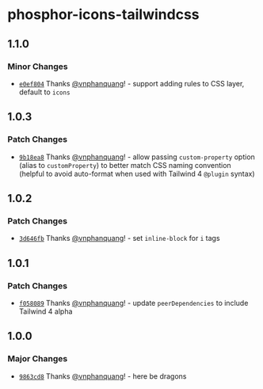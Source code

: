 # phosphor-icons-tailwindcss

## 1.1.0

### Minor Changes

- [`e0ef804`](https://github.com/vnphanquang/phosphor-icons-tailwindcss/commit/e0ef80460827064e95c30f06149ab380b8f994d1) Thanks [@vnphanquang](https://github.com/vnphanquang)! - support adding rules to CSS layer, default to `icons`

## 1.0.3

### Patch Changes

- [`9b18ea8`](https://github.com/vnphanquang/phosphor-icons-tailwindcss/commit/9b18ea8a3ba29a9bc57405ee156aa19042746c00) Thanks [@vnphanquang](https://github.com/vnphanquang)! - allow passing `custom-property` option (alias to `customProperty`) to better match CSS naming
  convention (helpful to avoid auto-format when used with Tailwind 4 `@plugin` syntax)

## 1.0.2

### Patch Changes

- [`3d646fb`](https://github.com/vnphanquang/phosphor-icons-tailwindcss/commit/3d646fb4d040bf6feaa37e18d4721994e6c62e2b) Thanks [@vnphanquang](https://github.com/vnphanquang)! - set `inline-block` for `i` tags

## 1.0.1

### Patch Changes

- [`f058089`](https://github.com/vnphanquang/phosphor-icons-tailwindcss/commit/f058089a4b0f1012efe7f635227249e75291b2f1) Thanks [@vnphanquang](https://github.com/vnphanquang)! - update `peerDependencies` to include Tailwind 4 alpha

## 1.0.0

### Major Changes

- [`9863cd8`](https://github.com/vnphanquang/phosphor-icons-tailwindcss/commit/9863cd8ed830df12bfe66d4b3e96b166598979ad) Thanks [@vnphanquang](https://github.com/vnphanquang)! - here be dragons
